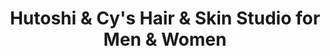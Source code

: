 ---
title: "Hutoshi & Cy's Hair & Skin Studio for Men & Women"
url: /toronto/hutoshi-and-cys-hair-and-skin-studio-for-men-and-women/
shop: hairdresser
---
